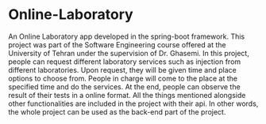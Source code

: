 # Online-Laboratory
An Online Laboratory app developed in the spring-boot framework.
This project was part of the Software Engineering course offered at the University of Tehran under the supervision of Dr. Ghasemi. 
In this project, people can request different laboratory services such as injection from different laboratories. Upon request, they will be given time and place options to choose from.
People in charge will come to the place at the specified time and do the services. At the end, people can observe the result of their tests in a online format. 
All the things mentioned alongside other functionalities are included in the project with their api. In other words, the whole project can be used as the back-end part of the project. 
